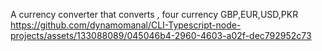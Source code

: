 A currency converter that converts , four currency GBP,EUR,USD,PKR
https://github.com/dynamomanal/CLI-Typescript-node-projects/assets/133088089/045046b4-2960-4603-a02f-dec792952c73
